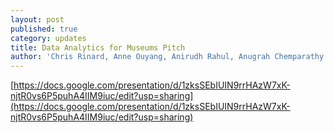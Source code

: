 ```yaml
---
layout: post
published: true
category: updates
title: Data Analytics for Museums Pitch
author: 'Chris Rinard, Anne Ouyang, Anirudh Rahul, Anugrah Chemparathy'
---
```

[https://docs.google.com/presentation/d/1zksSEbIUIN9rrHAzW7xK-njtR0vs6P5puhA4IIM9iuc/edit?usp=sharing](https://docs.google.com/presentation/d/1zksSEbIUIN9rrHAzW7xK-njtR0vs6P5puhA4IIM9iuc/edit?usp=sharing)
